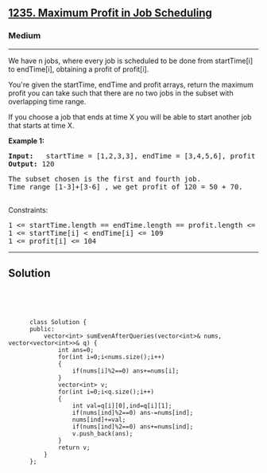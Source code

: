 
<h2><a href="https://leetcode.com/problems/maximum-profit-in-job-scheduling/description/">1235. Maximum Profit in Job Scheduling</a></h2>
<h3>Medium</h3>
<hr>
<div><p>
 We have n jobs, where every job is scheduled to be done from startTime[i] to endTime[i], obtaining a profit of profit[i].

You're given the startTime, endTime and profit arrays, return the maximum profit you can take such that there are no two jobs in the subset with overlapping time range.

If you choose a job that ends at time X you will be able to start another job that starts at time X.
</p>


<p><strong>Example 1:</strong></p>
<pre><strong>Input:</strong>   startTime = [1,2,3,3], endTime = [3,4,5,6], profit = [50,10,40,70]
<strong>Output:</strong> 120
</pre>
<pre>
The subset chosen is the first and fourth job. 
Time range [1-3]+[3-6] , we get profit of 120 = 50 + 70.
  </pre>
  


Constraints:
<pre>
1 <= startTime.length == endTime.length == profit.length <= 5 * 104
1 <= startTime[i] < endTime[i] <= 109
1 <= profit[i] <= 104
</pre>
<hr>
 <h2><strong><b>Solution</b></strong></h2>
 <br>
 <pre>
 
          class Solution {
          public:
              vector<int> sumEvenAfterQueries(vector<int>& nums, vector<vector<int>>& q) {
                  int ans=0;
                  for(int i=0;i<nums.size();i++)
                  {
                      if(nums[i]%2==0) ans+=nums[i];
                  }
                  vector<int> v;
                  for(int i=0;i<q.size();i++)
                  {
                      int val=q[i][0],ind=q[i][1];
                      if(nums[ind]%2==0) ans-=nums[ind];
                      nums[ind]+=val;
                      if(nums[ind]%2==0) ans+=nums[ind];
                      v.push_back(ans);
                  }
                  return v;
              }
          };
          
 </pre>

